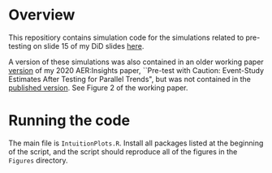# Overview
This repositiory contains simulation code for the simulations related to pre-testing on slide 15 of my DiD slides [here](https://github.com/Mixtape-Sessions/Advanced-DID/blob/22b5f5c1a354ff67f92c93eee9cd992615c26354/Slides/03-violations.pdf).

A version of these simulations was also contained in an older working paper [version](https://www.jonathandroth.com/assets/files/roth_pretrends_testing_longer_version.pdf) of my 2020 AER:Insights paper, ``Pre-test with Caution: Event-Study Estimates After Testing for Parallel Trends", but was not contained in the [published version](https://www.jonathandroth.com/assets/files/roth_pretrends_testing.pdf). See Figure 2 of the working paper. 

# Running the code
The main file is `IntuitionPlots.R`. Install all packages listed at the beginning of the script, and the script should reproduce all of the figures in the `Figures` directory.

